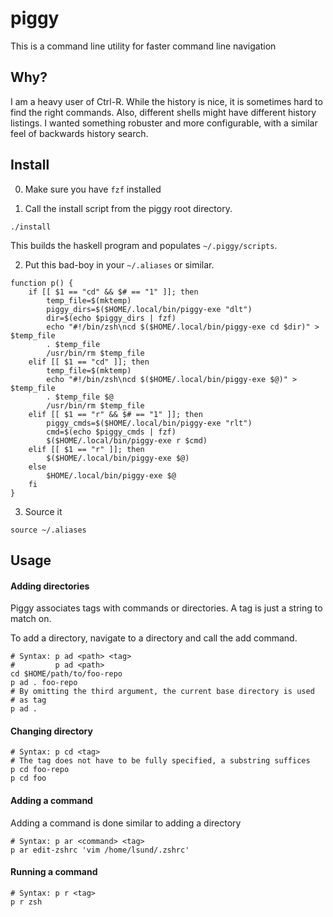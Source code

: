 # piggy

This is a command line utility for faster command line navigation

## Why?

I am a heavy user of Ctrl-R. While the history is nice, it is sometimes hard to
find the right commands. Also, different shells might have different history
listings. I wanted something robuster and more configurable, with a similar feel of backwards history search.

## Install

0. Make sure you have `fzf` installed

1. Call the install script from the piggy root directory.

```
./install
```

This builds the haskell program and populates `~/.piggy/scripts`.

2. Put this bad-boy in your `~/.aliases` or similar.

```
function p() {
    if [[ $1 == "cd" && $# == "1" ]]; then
        temp_file=$(mktemp)
        piggy_dirs=$($HOME/.local/bin/piggy-exe "dlt")
        dir=$(echo $piggy_dirs | fzf)
        echo "#!/bin/zsh\ncd $($HOME/.local/bin/piggy-exe cd $dir)" > $temp_file
        . $temp_file
        /usr/bin/rm $temp_file
    elif [[ $1 == "cd" ]]; then
        temp_file=$(mktemp)
        echo "#!/bin/zsh\ncd $($HOME/.local/bin/piggy-exe $@)" > $temp_file
        . $temp_file $@
        /usr/bin/rm $temp_file
    elif [[ $1 == "r" && $# == "1" ]]; then
        piggy_cmds=$($HOME/.local/bin/piggy-exe "rlt")
        cmd=$(echo $piggy_cmds | fzf)
        $($HOME/.local/bin/piggy-exe r $cmd)
    elif [[ $1 == "r" ]]; then
        $($HOME/.local/bin/piggy-exe $@)
    else
        $HOME/.local/bin/piggy-exe $@
    fi
}
```

3. Source it

```
source ~/.aliases
```

## Usage

#### Adding directories

Piggy associates tags with commands or directories. A tag is just a string to
match on.

To add a directory, navigate to a directory and call the add command.

```
# Syntax: p ad <path> <tag>
#         p ad <path>
cd $HOME/path/to/foo-repo
p ad . foo-repo
# By omitting the third argument, the current base directory is used
# as tag
p ad .
```

#### Changing directory

```
# Syntax: p cd <tag>
# The tag does not have to be fully specified, a substring suffices
p cd foo-repo
p cd foo
```

#### Adding a command

Adding a command is done similar to adding a directory

```
# Syntax: p ar <command> <tag>
p ar edit-zshrc 'vim /home/lsund/.zshrc'
```

#### Running a command

```
# Syntax: p r <tag>
p r zsh
```
